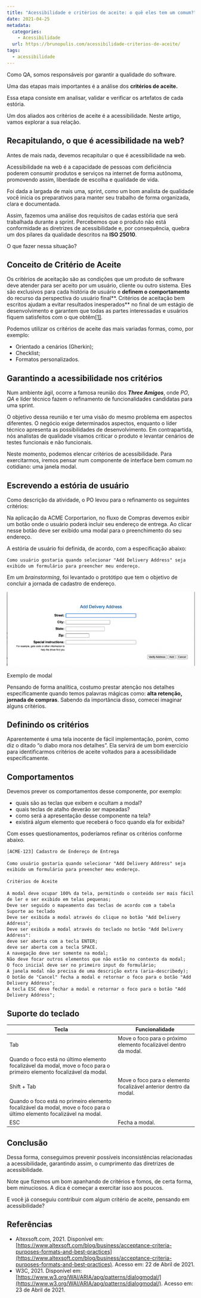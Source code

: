 ```yaml
---
title: "Acessibilidade e critérios de aceite: o quê eles tem um comum?"
date: 2021-04-25
metadata:
  categories:
    - Acessibilidade
  url: https://brunopulis.com/acessibilidade-criterios-de-aceite/
tags:
  - acessibilidade
---
```

Como QA, somos responsáveis por garantir a qualidade do software.

Uma das etapas mais importantes é a análise dos **critérios de aceite.**

Essa etapa consiste em analisar, validar e verificar os artefatos de cada estória.

Um dos aliados aos critérios de aceite é a acessibilidade. Neste artigo, vamos explorar a sua relação.

## Recapitulando, o que é acessibilidade na web?

Antes de mais nada, devemos recapitular o que é acessibilidade na web.

Acessibilidade na web é a capacidade de pessoas com deficiência poderem consumir produtos e serviços na internet de forma autônoma, promovendo assim, liberdade de escolha e qualidade de vida.

Foi dada a largada de mais uma, sprint, como um bom analista de qualidade você inicia os preparativos para manter seu trabalho de forma organizada, clara e documentada.

Assim, fazemos uma análise dos requisitos de cadas estória que será trabalhada durante a sprint. Percebemos que o produto não está conformidade as diretrizes de acessibilidade e, por consequência, quebra um dos pilares da qualidade descritos na **ISO 25010**.

O que fazer nessa situação?

## Conceito de Critério de Aceite

Os critérios de aceitação são as condições que um produto de software deve atender para ser aceito por um usuário, cliente ou outro sistema. Eles são exclusivos para cada história de usuário e **definem o comportamento** do recurso da perspectiva do usuário final**. Critérios de aceitação bem escritos ajudam a evitar resultados inesperados** no final de um estágio de desenvolvimento e garantem que todas as partes interessadas e usuários fiquem satisfeitos com o que obtêm[\[1\]](https://www.altexsoft.com/blog/business/acceptance-criteria-purposes-formats-and-best-practices).

Podemos utilizar os critérios de aceite das mais variadas formas, como, por exemplo:

-   Orientado a cenários (Gherkin);
-   Checklist;
-   Formatos personalizados.

## Garantindo a acessibilidade nos critérios

Num ambiente ágil, ocorre a famosa reunião dos **_Three Amigos_**, onde _PO_, _QA_ e líder técnico fazem o refinamento de funcionalidades candidatas para uma sprint.

O objetivo dessa reunião e ter uma visão do mesmo problema em aspectos diferentes. O negócio exige determinados aspectos, enquanto o líder técnico apresenta as possibilidades de desenvolvimento. Em contrapartida, nós analistas de qualidade visamos criticar o produto e levantar cenários de testes funcionais e não funcionais.

Neste momento, podemos elencar critérios de acessibilidade. Para exercitarmos, iremos pensar num componente de interface bem comum no cotidiano: uma janela modal.

## Escrevendo a estória de usuário

Como descrição da atividade, o PO levou para o refinamento os seguintes critérios:

Na aplicação da ACME Corportarion, no fluxo de Compras devemos exibir um botão onde o usuário poderá incluir seu endereço de entrega. Ao clicar nesse botão deve ser exibido uma modal para o preenchimento do seu endereço.

A estória de usuário foi definida, de acordo, com a especificação abaixo:

```
Como usuário gostaria quando selecionar "Add Delivery Address" seja exibido um formulário para preencher meu endereço.
```

Em um _brainstorming_, foi levantado o protótipo que tem o objetivo de concluir a jornada de cadastro de endereço.

![Uma janela modal, nela existem informações sobre o endereço do usuário](images/modal-768x301-4uo3LpBlaCWS.png)

Exemplo de modal

Pensando de forma analítica, costumo prestar atenção nos detalhes especificamente quando temos palavras mágicas como: **alta retenção, jornada de compras**. Sabendo da importância disso, comecei imaginar alguns critérios.

## Definindo os critérios

Aparentemente é uma tela inocente de fácil implementação, porém, como diz o ditado “o diabo mora nos detalhes”. Ela servirá de um bom exercício para identificarmos critérios de aceite voltados para a acessibilidade especificamente.

## Comportamentos

Devemos prever os comportamentos desse componente, por exemplo:

-   quais são as teclas que exibem e ocultam a modal?
-   quais teclas de atalho deverão ser mapeadas?
-   como será a apresentação desse componente na tela?
-   existirá algum elemento que receberá o foco quando ela for exibida?

Com esses questionamentos, poderíamos refinar os critérios conforme abaixo.

```
[ACME-123] Cadastro de Endereço de Entrega

Como usuário gostaria quando selecionar "Add Delivery Address" seja exibido um formulário para preencher meu endereço.

Critérios de Aceite

A modal deve ocupar 100% da tela, permitindo o conteúdo ser mais fácil de ler e ser exibido em telas pequenas;
Deve ser seguido o mapeamento das teclas de acordo com a tabela Suporte ao teclado
Deve ser exibida a modal através do clique no botão "Add Delivery Address";
Deve ser exibida a modal através do teclado no botão "Add Delivery Address":
deve ser aberta com a tecla ENTER;
deve ser aberta com a tecla SPACE.
A navegação deve ser somente na modal;
Não deve focar outros elementos que não estão no contexto da modal;
O foco inicial deve ser no primeiro input do formulário;
A janela modal não precisa de uma descrição extra (aria-describedy);
O botão de "Cancel" fecha a modal e retornar o foco para o botão "Add Delivery Address";
A tecla ESC deve fechar a modal e retornar o foco para o botão "Add Delivery Address";
```

## Suporte do teclado

<table><thead><tr><th>Tecla</th><th>Funcionalidade</th></tr></thead><tbody><tr><td>Tab</td><td>Move o foco para o próximo elemento focalizável dentro da modal.</td></tr><tr><td>Quando o foco está no último elemento focalizável da modal, move o foco para o primeiro elemento focalizável da modal.</td></tr><tr><td>Shift + Tab</td><td>Move o foco para o elemento focalizável anterior dentro da modal.</td></tr><tr><td>Quando o foco está no primeiro elemento focalizável da modal, move o foco para o último elemento focalizável na modal.</td></tr><tr><td>ESC</td><td>Fecha a modal.</td></tr></tbody></table>

## Conclusão

Dessa forma, conseguimos prevenir possíveis inconsistências relacionadas a acessibilidade, garantindo assim, o cumprimento das diretrizes de acessibilidade.

Note que fizemos um bom apanhando de critérios e fomos, de certa forma, bem minuciosos. A dica é começar a exercitar isso aos poucos.

E você já conseguiu contribuir com algum critério de aceite, pensando em acessibilidade?

## Referências

-   Altexsoft.com, 2021. Disponível em: [https://www.altexsoft.com/blog/business/acceptance-criteria-purposes-formats-and-best-practices](https://www.altexsoft.com/blog/business/acceptance-criteria-purposes-formats-and-best-practices). Acesso em: 22 de Abril de 2021.
-   W3C, 2021. Disponível em: [https://www.w3.org/WAI/ARIA/apg/patterns/dialogmodal/](https://www.w3.org/WAI/ARIA/apg/patterns/dialogmodal/). Acesso em: 23 de Abril de 2021.